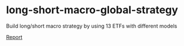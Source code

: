 # long-short-macro-global-strategy
Build long/short macro strategy by using 13 ETFs with different models

[Report](https://github.com/quya1985/long-short-macro-global-strategy/blob/master/Report.pdf)
